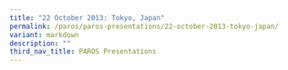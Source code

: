 ```yaml
---
title: "22 October 2013: Tokyo, Japan"
permalink: /paros/paros-presentations/22-october-2013-tokyo-japan/
variant: markdown
description: ""
third_nav_title: PAROS Presentations
---
```

